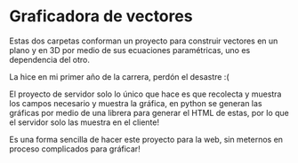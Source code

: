# Graficadora de vectores

Estas dos carpetas conforman un proyecto para construir vectores en un plano y en 3D por medio de sus ecuaciones paramétricas, uno es dependencia del otro.

La hice en mi primer año de la carrera, perdón el desastre :(
    
El proyecto de servidor solo lo único que hace es que recolecta y muestra los campos necesario y muestra la gráfica, en python se generan las gráficas por medio de una librera para generar el HTML de estas, por lo que el servidor solo las muestra en el cliente!

Es una forma sencilla de hacer este proyecto para la web, sin meternos en proceso complicados para gráficar!
